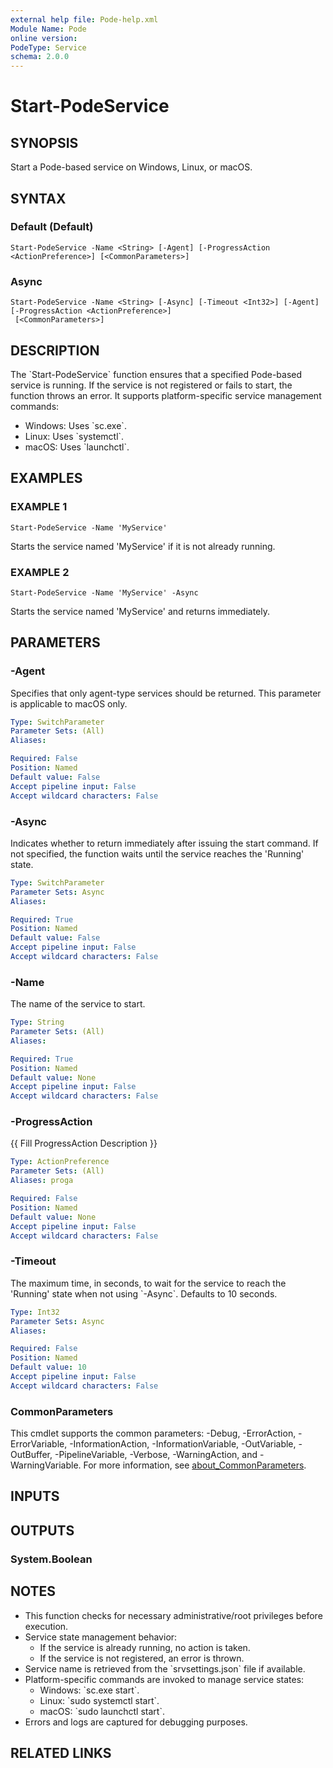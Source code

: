 ```yaml
---
external help file: Pode-help.xml
Module Name: Pode
online version:
PodeType: Service
schema: 2.0.0
---
```


# Start-PodeService

## SYNOPSIS
Start a Pode-based service on Windows, Linux, or macOS.

## SYNTAX

### Default (Default)
```
Start-PodeService -Name <String> [-Agent] [-ProgressAction <ActionPreference>] [<CommonParameters>]
```

### Async
```
Start-PodeService -Name <String> [-Async] [-Timeout <Int32>] [-Agent] [-ProgressAction <ActionPreference>]
 [<CommonParameters>]
```

## DESCRIPTION
The \`Start-PodeService\` function ensures that a specified Pode-based service is running.
If the service is not registered or fails to start, the function throws an error.
It supports platform-specific service management commands:
- Windows: Uses \`sc.exe\`.
- Linux: Uses \`systemctl\`.
- macOS: Uses \`launchctl\`.

## EXAMPLES

### EXAMPLE 1
```
Start-PodeService -Name 'MyService'
```

Starts the service named 'MyService' if it is not already running.

### EXAMPLE 2
```
Start-PodeService -Name 'MyService' -Async
```

Starts the service named 'MyService' and returns immediately.

## PARAMETERS

### -Agent
Specifies that only agent-type services should be returned.
This parameter is applicable to macOS only.

```yaml
Type: SwitchParameter
Parameter Sets: (All)
Aliases:

Required: False
Position: Named
Default value: False
Accept pipeline input: False
Accept wildcard characters: False
```

### -Async
Indicates whether to return immediately after issuing the start command.
If not specified, the function waits until the service reaches the 'Running' state.

```yaml
Type: SwitchParameter
Parameter Sets: Async
Aliases:

Required: True
Position: Named
Default value: False
Accept pipeline input: False
Accept wildcard characters: False
```

### -Name
The name of the service to start.

```yaml
Type: String
Parameter Sets: (All)
Aliases:

Required: True
Position: Named
Default value: None
Accept pipeline input: False
Accept wildcard characters: False
```

### -ProgressAction
{{ Fill ProgressAction Description }}

```yaml
Type: ActionPreference
Parameter Sets: (All)
Aliases: proga

Required: False
Position: Named
Default value: None
Accept pipeline input: False
Accept wildcard characters: False
```

### -Timeout
The maximum time, in seconds, to wait for the service to reach the 'Running' state when not using \`-Async\`.
Defaults to 10 seconds.

```yaml
Type: Int32
Parameter Sets: Async
Aliases:

Required: False
Position: Named
Default value: 10
Accept pipeline input: False
Accept wildcard characters: False
```

### CommonParameters
This cmdlet supports the common parameters: -Debug, -ErrorAction, -ErrorVariable, -InformationAction, -InformationVariable, -OutVariable, -OutBuffer, -PipelineVariable, -Verbose, -WarningAction, and -WarningVariable. For more information, see [about_CommonParameters](http://go.microsoft.com/fwlink/?LinkID=113216).

## INPUTS

## OUTPUTS

### System.Boolean
## NOTES
- This function checks for necessary administrative/root privileges before execution.
- Service state management behavior:
	- If the service is already running, no action is taken.
	- If the service is not registered, an error is thrown.
- Service name is retrieved from the \`srvsettings.json\` file if available.
- Platform-specific commands are invoked to manage service states:
	- Windows: \`sc.exe start\`.
	- Linux: \`sudo systemctl start\`.
	- macOS: \`sudo launchctl start\`.
- Errors and logs are captured for debugging purposes.

## RELATED LINKS
